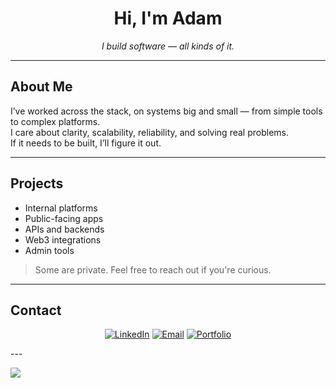 <h1 align="center">Hi, I'm Adam</h1>

<p align="center"><em>I build software — all kinds of it.</em></p>

---

## About Me

I’ve worked across the stack, on systems big and small — from simple tools to complex platforms.  
I care about clarity, scalability, reliability, and solving real problems.  
If it needs to be built, I’ll figure it out.

---

## Projects

- Internal platforms  
- Public-facing apps  
- APIs and backends  
- Web3 integrations  
- Admin tools

> Some are private. Feel free to reach out if you're curious.

---

## Contact

<p align="center">
  <a href="https://www.linkedin.com/in/ros-sopheak-adam-46ba5723a" target="_blank"><img alt="LinkedIn" src="https://img.shields.io/badge/LinkedIn-blue?logo=linkedin&style=for-the-badge" /></a>
  <a href="mailto:adaminiature@gmail.com"><img alt="Email" src="https://img.shields.io/badge/Email-D14836?style=for-the-badge&logo=gmail&logoColor=white" /></a>
  <a href="https://a-thedeveloper.vercel.app" target="_blank"><img alt="Portfolio" src="https://img.shields.io/badge/Portfolio-Visit-%23007acc?style=for-the-badge&logo=vercel" /></a>
</p>
---

![](https://komarev.com/ghpvc/?username=adamreaksmey)
